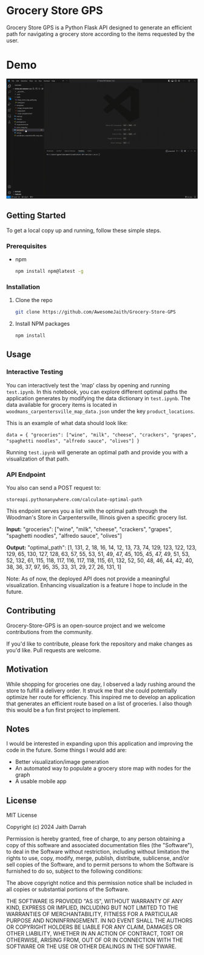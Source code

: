# Grocery Store GPS

Grocery Store GPS is a Python Flask API designed to generate an efficient path for navigating a grocery store according to the items requested by the user.

# Demo

![Grocery Store GPS Demo](https://github.com/AwesomeJaith/Grocery-Store-GPS/blob/main/grocery-store-gps-demo.gif)

## Getting Started

To get a local copy up and running, follow these simple steps.

### Prerequisites
* npm
  ```sh
  npm install npm@latest -g
  ```

### Installation

1. Clone the repo
   ```sh
   git clone https://github.com/AwesomeJaith/Grocery-Store-GPS
   ```
2. Install NPM packages
   ```sh
   npm install
   ```
   
## Usage

### Interactive Testing

You can interactively test the 'map' class by opening and running ```test.ipynb```. In this notebook, you can explore different optimal paths the application generates by modifying the data dictionary in ```test.ipynb```. The data available for grocery items is located in ```woodmans_carpentersville_map_data.json``` under the key ```product_locations```. 

This is an example of what data should look like:
```
data = { "groceries": ["wine", "milk", "cheese", "crackers", "grapes", "spaghetti noodles", "alfredo sauce", "olives"] }
```

Running ```test.ipynb``` will generate an optimal path and provide you with a visualization of that path.


### API Endpoint

You also can send a POST request to: 
```
storeapi.pythonanywhere.com/calculate-optimal-path
```

This endpoint serves you a list with the optimal path through the Woodman's Store in Carpentersville, Illinois given a specific grocery list.

**Input:** "groceries": ["wine", "milk", "cheese", "crackers", "grapes", "spaghetti noodles", "alfredo sauce", "olives"]

**Output:** "optimal_path": [1, 131, 2, 18, 16, 14, 12, 13, 73, 74, 129, 123, 122, 123, 129, 65, 130, 127, 128, 63, 57, 55, 53, 51, 49, 47, 45, 105, 45, 47, 49, 51, 53, 52, 132, 61, 115, 118, 117, 116, 117, 118, 115, 61, 132, 52, 50, 48, 46, 44, 42, 40, 38, 36, 37, 97, 95, 35, 33, 31, 29, 27, 26, 131, 1]

Note: As of now, the deployed API does not provide a meaningful visualization. Enhancing visualization is a feature I hope to include in the future.

## Contributing

Grocery-Store-GPS is an open-source project and we welcome contributions from the community.

If you'd like to contribute, please fork the repository and make changes as you'd like. Pull requests are welcome.

## Motivation

While shopping for groceries one day, I observed a lady rushing around the store to fulfill a delivery order. It struck me that she could potentially optimize her route for efficiency. This inspired me to develop an application that generates an efficient route based on a list of groceries. I also though this would be a fun first project to implement.

## Notes

I would be interested in expanding upon this application and improving the code in the future. Some things I would add are:
* Better visualization/image generation
* An automated way to populate a grocery store map with nodes for the graph
* A usable mobile app

## License

MIT License

Copyright (c) 2024 Jaith Darrah

Permission is hereby granted, free of charge, to any person obtaining a copy
of this software and associated documentation files (the "Software"), to deal
in the Software without restriction, including without limitation the rights
to use, copy, modify, merge, publish, distribute, sublicense, and/or sell
copies of the Software, and to permit persons to whom the Software is
furnished to do so, subject to the following conditions:

The above copyright notice and this permission notice shall be included in all
copies or substantial portions of the Software.

THE SOFTWARE IS PROVIDED "AS IS", WITHOUT WARRANTY OF ANY KIND, EXPRESS OR
IMPLIED, INCLUDING BUT NOT LIMITED TO THE WARRANTIES OF MERCHANTABILITY,
FITNESS FOR A PARTICULAR PURPOSE AND NONINFRINGEMENT. IN NO EVENT SHALL THE
AUTHORS OR COPYRIGHT HOLDERS BE LIABLE FOR ANY CLAIM, DAMAGES OR OTHER
LIABILITY, WHETHER IN AN ACTION OF CONTRACT, TORT OR OTHERWISE, ARISING FROM,
OUT OF OR IN CONNECTION WITH THE SOFTWARE OR THE USE OR OTHER DEALINGS IN THE
SOFTWARE.
